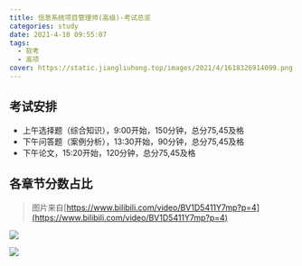 ```yaml
---
title: 信息系统项目管理师(高级)-考试总览
categories: study
date: 2021-4-10 09:55:07
tags:
  - 软考
  - 高项
cover: https://static.jiangliuhong.top/images/2021/4/1618326914099.png
---
```


## 考试安排

- 上午选择题（综合知识），9:00开始，150分钟，总分75,45及格
- 下午问答题（案例分析），13:30开始，90分钟，总分75,45及格
- 下午论文，15:20开始，120分钟，总分75,45及格

## 各章节分数占比

> 图片来自[https://www.bilibili.com/video/BV1D5411Y7mp?p=4](https://www.bilibili.com/video/BV1D5411Y7mp?p=4)

![](https://static.jiangliuhong.top/images/2021/4/634bb7a39231edd026658ba8938b9a3.png)

![](https://static.jiangliuhong.top/images/2021/4/1617716011675.png)